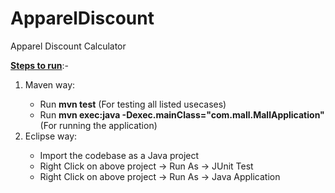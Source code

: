 # ApparelDiscount

Apparel Discount Calculator

<b><u>Steps to run</u></b>:-
<ol>
<li>Maven way:</li>
<ul>
	<li> Run <b>mvn test</b> (For testing all listed usecases)</li>
	<li> Run <b>mvn exec:java -Dexec.mainClass="com.mall.MallApplication"</b> (For running the application)</li>
</ul>
<li>Eclipse way:</li>
<ul>
	<li>Import the codebase as a Java project</li>
	<li>Right Click on above project -> Run As -> JUnit Test</li>
	<li>Right Click on above project -> Run As -> Java Application</li>
</ul>
</ol>
